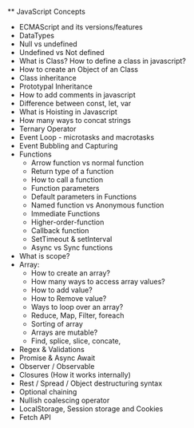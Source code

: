 ** JavaScript Concepts

- ECMAScript and its versions/features
- DataTypes
- Null vs undefined
- Undefined vs Not defined
- What is Class? How to define a class in javascript?
- How to create an Object of an Class
- Class inheritance
- Prototypal Inheritance
- How to add comments in javascript
- Difference between const, let, var
- What is Hoisting in Javascript
- How many ways to concat strings
- Ternary Operator
- Event Loop - microtasks and macrotasks
- Event Bubbling and Capturing
- Functions
  - Arrow function vs normal function
  - Return type of a function
  - How to call a function
  - Function parameters
  - Default parameters in Functions
  - Named function vs Anonymous function
  - Immediate Functions
  - Higher-order-function
  - Callback function
  - SetTimeout & setInterval
  - Async vs Sync functions
- What is scope?
- Array:
  - How to create an array?
  - How many ways to access array values?
  - How to add value?
  - How to Remove value?
  - Ways to loop over an array?
  - Reduce, Map, Filter, foreach
  - Sorting of array
  - Arrays are mutable?
  - Find, splice, slice, concate,
- Regex & Validations
- Promise & Async Await
- Observer / Observable
- Closures (How it works internally)
- Rest / Spread / Object destructuring syntax
- Optional chaining
- Nullish coalescing operator
- LocalStorage, Session storage and Cookies
- Fetch API
